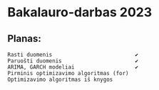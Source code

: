 # Bakalauro-darbas 2023
## Planas:
```
Rasti duomenis                          ✔
Paruošti duomenis                       ✔
ARIMA, GARCH modeliai                   ✔
Pirminis optimizavimo algoritmas (for)  
Optimizavimo algoritmas iš knygos     
```
